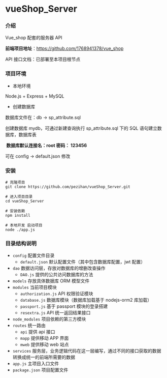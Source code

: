 # vueShop_Server

### 介绍

Vue_shop 配套的服务器 API 

**前端项目地址**：https://github.com/1768941378/vue_shop

API 接口文档：已部署至本项目根节点

### 项目环境

- 本地环境

 Node.js + Express + MySQL

- 创建数据库

 数据库文件在：db -> sp_attribute.sql

 创建数据库 mydb，可通过新建查询执行 sp_attribute.sql 下的 SQL 语句建立数据库，数据库表

**​ 数据库默认连接名：root   密码： 123456**

 可在 config -> default.json 修改



### 安装

```
# 克隆项目
git clone https://github.com/pezihan/vueShop_Server.git

# 进入项目目录
cd vueShop_Server

# 安装依赖
npm install

# 本地开发 启动项目
node ./app.js
```

### 目录结构说明

- `config` 配置文件目录
  - `default.json` 默认配置文件（其中包含数据库配置，jwt 配置）
- `dao` 数据访问层，存放对数据库的增删改查操作
  - `DAO.js` 提供的公共访问数据库的方法
- `models` 存放具体数据库 ORM 模型文件
- `modules` 当前项目模块
  - `authorization.js` API 权限验证模块
  - `database.js` 数据库模块（数据库加载基于 nodejs-orm2 库加载）
  - `passport.js` 基于 passport 模块的登录搭建
  - `resextra.js` API 统一返回结果接口
- `node_modules` 项目依赖的第三方模块
- `routes` 统一路由
  - `api` 提供 api 接口
  - `mapp` 提供移动 APP 界面
  - `mweb` 提供移动 web 站点
- `services` 服务层，业务逻辑代码在这一层编写，通过不同的接口获取的数据转换成统一的前端所需要的数据
- `app.js` 主项目入口文件
- `package.json` 项目配置文件
